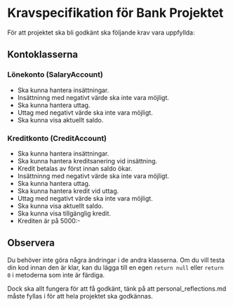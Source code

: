 # Kravspecifikation för Bank Projektet

För att projektet ska bli godkänt ska följande krav vara uppfyllda:

## Kontoklasserna

### Lönekonto (SalaryAccount)

- Ska kunna hantera insättningar.
- Insättninng med negativt värde ska inte vara möjligt.
- Ska kunna hantera uttag.
- Uttag med negativt värde ska inte vara möjligt.
- Ska kunna visa aktuellt saldo.

### Kreditkonto (CreditAccount)
- Ska kunna hantera insättningar.
- Ska kunna hantera kreditsanering vid insättning.
- Kredit betalas av först innan saldo ökar.
- Insättninng med negativt värde ska inte vara möjligt.
- Ska kunna hantera uttag.
- Ska kunna hantera kredit vid uttag.
- Uttag med negativt värde ska inte vara möjligt.
- Ska kunna visa aktuellt saldo.
- Ska kunna visa tillgänglig kredit.
- Krediten är på 5000:-

## Observera

Du behöver inte göra några ändringar i de andra klasserna. 
Om du vill testa din kod innan den är klar, kan du lägga till en egen `return null` eller `return 0` i metoderna som inte är färdiga.

Dock ska allt fungera för att få godkänt, tänk på att personal_reflections.md måste fyllas i för att hela projektet ska godkännas.


